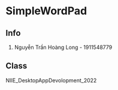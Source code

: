 # SimpleWordPad

## Info

1. Nguyễn Trần Hoàng Long - 1911548779

## Class

NIIE_DesktopAppDevolopment_2022
